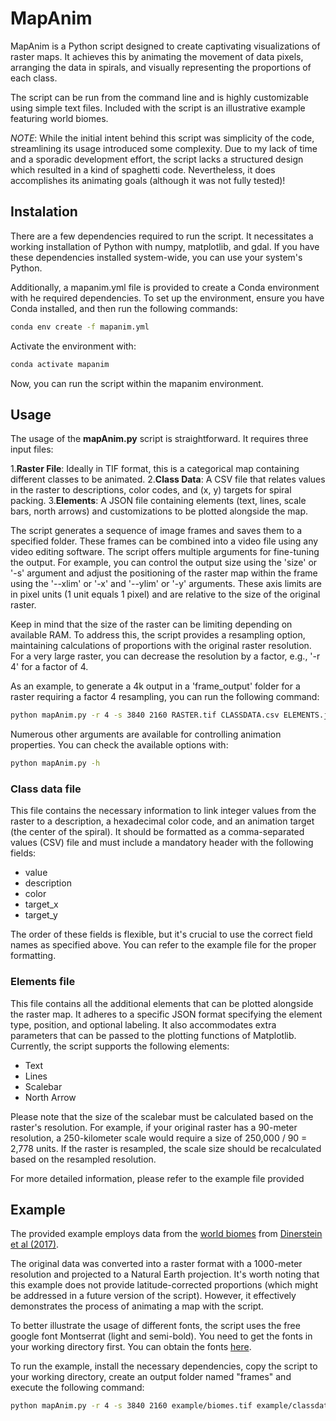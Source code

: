 # MapAnim

MapAnim is a Python script designed to create captivating visualizations of 
raster maps. It achieves this by animating the movement of data pixels, 
arranging the data in spirals, and visually representing the proportions of
each class.

The script can be run from the command line and is highly customizable using 
simple text files. Included with the script is an illustrative example 
featuring world biomes.

*NOTE*: While the initial intent behind this script was simplicity of the code, 
streamlining its usage introduced some complexity. Due to my lack of time and a
sporadic development effort, the script lacks a structured design which 
resulted in a kind of spaghetti code. Nevertheless, it does accomplishes its 
animating goals (although it was not fully tested)!

## Instalation

There are a few dependencies required to run the script. It necessitates a 
working installation of Python with numpy, matplotlib, and gdal. If you have 
these dependencies installed system-wide, you can use your system's Python.

Additionally, a mapanim.yml file is provided to create a Conda environment with
he required dependencies. To set up the environment, ensure you have Conda 
installed, and then run the following commands:

```bash
conda env create -f mapanim.yml 
```

Activate the environment with:

```bash
conda activate mapanim
```

Now, you can run the script within the mapanim environment.

## Usage

The usage of the **mapAnim.py** script is straightforward. It requires three 
input files:

1.**Raster File**: Ideally in TIF format, this is a categorical map containing
different classes to be animated.
2.**Class Data**: A CSV file that relates values in the raster to descriptions,
color codes, and (x, y) targets for spiral packing.
3.**Elements**: A JSON file containing elements (text, lines, scale bars, north
arrows) and customizations to be plotted alongside the map.

The script generates a sequence of image frames and saves them to a specified 
folder. These frames can be combined into a video file using any video editing 
software. The script offers multiple arguments for fine-tuning the output. For 
example, you can control the output size using the 'size' or '-s' argument and 
adjust the positioning of the raster map within the frame using the '--xlim' or 
'-x' and '--ylim' or '-y' arguments. These axis limits are in pixel units (1 
unit equals 1 pixel) and are relative to the size of the original raster.

Keep in mind that the size of the raster can be limiting depending on available
RAM. To address this, the script provides a resampling option, maintaining 
calculations of proportions with the original raster resolution. For a very 
large raster, you can decrease the resolution by a factor, e.g., '-r 4' for a
factor of 4.

As an example, to generate a 4k output in a 'frame_output' folder for a raster 
requiring a factor 4 resampling, you can run the following command:

```bash
python mapAnim.py -r 4 -s 3840 2160 RASTER.tif CLASSDATA.csv ELEMENTS.json frame_output
```

Numerous other arguments are available for controlling animation properties.
You can check the available options with:

```bash
python mapAnim.py -h
```

### Class data file

This file contains the necessary information to link integer values from the 
raster to a description, a hexadecimal color code, and an animation target (the
center of the spiral). It should be formatted as a comma-separated values (CSV)
file and must include a mandatory header with the following fields:

- value
- description
- color
- target_x
- target_y

The order of these fields is flexible, but it's crucial to use the correct 
field names as specified above. You can refer to the example file for the 
proper formatting.


### Elements file

This file contains all the additional elements that can be plotted alongside
the raster map. It adheres to a specific JSON format specifying the element 
type, position, and optional labeling. It also accommodates extra parameters 
that can be passed to the plotting functions of Matplotlib. Currently, the 
script supports the following elements:

- Text
- Lines
- Scalebar
- North Arrow

Please note that the size of the scalebar must be calculated based on the 
raster's resolution. For example, if your original raster has a 90-meter 
resolution, a 250-kilometer scale would require a size of 250,000 / 90 = 
2,778 units. If the raster is resampled, the scale size should be 
recalculated based on the resampled resolution.

For more detailed information, please refer to the example file provided

## Example

The provided example employs data from the [world biomes](https://ecoregions.appspot.com/)
from [Dinerstein et al (2017)](https://academic.oup.com/bioscience/article/67/6/534/3102935).

The original data was converted into a raster format with a 1000-meter 
resolution and projected to a Natural Earth projection. It's worth noting that
this example does not provide latitude-corrected proportions (which might be 
addressed in a future version of the script). However, it effectively 
demonstrates the process of animating a map with the script.

To better illustrate the usage of different fonts, the script uses the free
google font Montserrat (light and semi-bold). You need to get the fonts in your
working directory first. You can obtain the fonts [here](https://fonts.google.com/specimen/Montserrat).

To run the example, install the necessary dependencies, copy the script to 
your working directory, create an output folder named "frames" and execute the
following command:

```bash
python mapAnim.py -r 4 -s 3840 2160 example/biomes.tif example/classdata.csv example/elements.json frames
```

